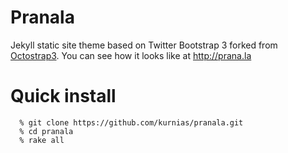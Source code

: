 Pranala
===========

Jekyll static site theme based on Twitter Bootstrap 3 forked from [Octostrap3](http://kaworu.github.io/octostrap3). You can see how it looks like at http://prana.la

Quick install
=============

```
  % git clone https://github.com/kurnias/pranala.git
  % cd pranala
  % rake all
```

